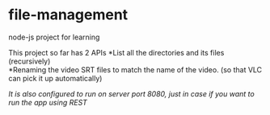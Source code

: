 # file-management
node-js project for learning

This project so far has 2 APIs
     *List all the directories and its files (recursively) <br>
     *Renaming the video SRT files to match the name of the video. (so that VLC can pick it up automatically) 

*It is also configured to run on server port 8080, just in case if you want to run the app using REST*
